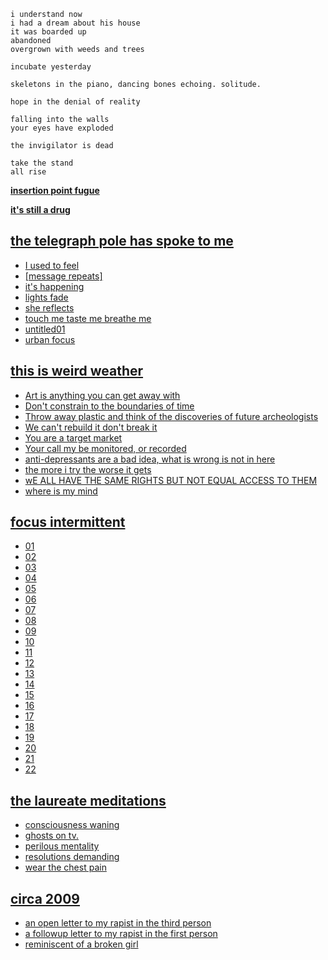 ```
i understand now
i had a dream about his house
it was boarded up
abandoned
overgrown with weeds and trees
```

```
incubate yesterday
```

```
skeletons in the piano, dancing bones echoing. solitude.
```

```
hope in the denial of reality
```

```
falling into the walls
your eyes have exploded

the invigilator is dead

take the stand
all rise
```

**[insertion point fugue](https://github.com/rosalindfdt/poetry/raw/master/insertion%20point%20fugue.txt)**

**[it's still a drug](https://github.com/rosalindfdt/poetry/raw/master/it's%20still%20a%20drug.txt)**

## [the telegraph pole has spoke to me](https://github.com/rosalindfdt/poetry/tree/master/the%20telegraph%20pole%20has%20spoke%20to%20me)
* [I used to feel](https://raw.githubusercontent.com/rosalindfdt/poetry/master/the%20telegraph%20pole%20has%20spoke%20to%20me/I%20used%20to%20feel.txt)
* [\[message repeats\]](https://raw.githubusercontent.com/rosalindfdt/poetry/master/the%20telegraph%20pole%20has%20spoke%20to%20me/%5Bmessage%20repeats%5D.txt)
* [it's happening](https://raw.githubusercontent.com/rosalindfdt/poetry/master/the%20telegraph%20pole%20has%20spoke%20to%20me/it's%20happening.txt) 
* [lights fade](https://github.com/rosalindfdt/poetry/raw/master/the%20telegraph%20pole%20has%20spoke%20to%20me/lights%20fade.txt) 
* [she reflects](https://github.com/rosalindfdt/poetry/raw/master/the%20telegraph%20pole%20has%20spoke%20to%20me/she%20reflects.txt)
* [touch me taste me breathe me](https://raw.githubusercontent.com/rosalindfdt/poetry/master/the%20telegraph%20pole%20has%20spoke%20to%20me/touch_me.txt)
* [untitled01](https://github.com/rosalindfdt/poetry/raw/master/the%20telegraph%20pole%20has%20spoke%20to%20me/untitled01.txt)
* [urban focus](https://github.com/rosalindfdt/poetry/raw/master/the%20telegraph%20pole%20has%20spoke%20to%20me/urban%20focus.txt)

## [this is weird weather](https://github.com/rosalindfdt/poetry/tree/master/this%20is%20weird%20weather)
* [Art is anything you can get away with](https://raw.githubusercontent.com/rosalindfdt/poetry/master/this%20is%20weird%20weather/Art%20is%20anything%20you%20can%20get%20away%20with.txt)
* [Don't constrain to the boundaries of time](https://github.com/rosalindfdt/poetry/raw/master/this%20is%20weird%20weather/Don't%20constrain%20to%20the%20boundaries%20of%20time.txt)
* [Throw away plastic and think of the discoveries of future archeologists](https://github.com/rosalindfdt/poetry/raw/master/this%20is%20weird%20weather/Throw%20away%20plastic%20and%20think%20of%20the%20discoveries%20of%20future%20archeologists.txt)
* [We can't rebuild it don't break it](https://github.com/rosalindfdt/poetry/raw/master/this%20is%20weird%20weather/We%20can't%20rebuild%20it%20don't%20break%20it.txt)
* [You are a target market](https://github.com/rosalindfdt/poetry/raw/master/this%20is%20weird%20weather/You%20are%20a%20target%20market.txt)
* [Your call my be monitored, or recorded](https://github.com/rosalindfdt/poetry/raw/master/this%20is%20weird%20weather/Your%20call%20my%20be%20monitored%2C%20or%20recorded.txt)
* [anti-depressants are a bad idea, what is wrong is not in here](https://github.com/rosalindfdt/poetry/raw/master/this%20is%20weird%20weather/anti-depressants%20are%20a%20bad%20idea%2C%20what%20is%20wrong%20is%20not%20in%20here.txt)
* [the more i try the worse it gets](https://github.com/rosalindfdt/poetry/raw/master/this%20is%20weird%20weather/the%20more%20i%20try%20the%20worse%20it%20gets.txt)
* [wE ALL HAVE THE SAME RIGHTS BUT NOT EQUAL ACCESS TO THEM](https://github.com/rosalindfdt/poetry/raw/master/this%20is%20weird%20weather/wE%20ALL%20HAVE%20THE%20SAME%20RIGHTS%20BUT%20NOT%20EQUAL%20ACCESS%20TO%20THEM.txt)
* [where is my mind](https://raw.githubusercontent.com/rosalindfdt/poetry/master/this%20is%20weird%20weather/where%20is%20my%20mind.txt)

## [focus intermittent](https://github.com/rosalindfdt/poetry/tree/master/focus%20intermittent)
* [01](https://github.com/rosalindfdt/poetry/raw/master/focus%20intermittent/01.txt)
* [02](https://github.com/rosalindfdt/poetry/raw/master/focus%20intermittent/02.txt)
* [03](https://github.com/rosalindfdt/poetry/raw/master/focus%20intermittent/03.txt)
* [04](https://github.com/rosalindfdt/poetry/raw/master/focus%20intermittent/04.txt)
* [05](https://github.com/rosalindfdt/poetry/raw/master/focus%20intermittent/05.txt)
* [06](https://github.com/rosalindfdt/poetry/raw/master/focus%20intermittent/06.txt)
* [07](https://github.com/rosalindfdt/poetry/raw/master/focus%20intermittent/07.txt)
* [08](https://github.com/rosalindfdt/poetry/raw/master/focus%20intermittent/08.txt)
* [09](https://github.com/rosalindfdt/poetry/raw/master/focus%20intermittent/09.txt)
* [10](https://github.com/rosalindfdt/poetry/raw/master/focus%20intermittent/10.txt)
* [11](https://github.com/rosalindfdt/poetry/raw/master/focus%20intermittent/11.txt)
* [12](https://github.com/rosalindfdt/poetry/raw/master/focus%20intermittent/12.txt)
* [13](https://github.com/rosalindfdt/poetry/raw/master/focus%20intermittent/13.txt)
* [14](https://github.com/rosalindfdt/poetry/raw/master/focus%20intermittent/14.txt)
* [15](https://github.com/rosalindfdt/poetry/raw/master/focus%20intermittent/15.txt)
* [16](https://github.com/rosalindfdt/poetry/raw/master/focus%20intermittent/16.txt)
* [17](https://github.com/rosalindfdt/poetry/raw/master/focus%20intermittent/17.txt)
* [18](https://github.com/rosalindfdt/poetry/raw/master/focus%20intermittent/18.txt)
* [19](https://github.com/rosalindfdt/poetry/raw/master/focus%20intermittent/19.txt)
* [20](https://github.com/rosalindfdt/poetry/raw/master/focus%20intermittent/20.txt)
* [21](https://github.com/rosalindfdt/poetry/raw/master/focus%20intermittent/21.txt)
* [22](https://github.com/rosalindfdt/poetry/raw/master/focus%20intermittent/22.txt)

## [the laureate meditations](https://github.com/rosalindfdt/poetry/tree/master/the%20laureate%20meditations)
* [consciousness waning](https://github.com/rosalindfdt/poetry/raw/master/the%20laureate%20meditations/consciousness%20waning.txt)
* [ghosts on tv.](https://github.com/rosalindfdt/poetry/raw/master/the%20laureate%20meditations/ghosts%20on%20tv..txt)
* [perilous mentality](https://github.com/rosalindfdt/poetry/raw/master/the%20laureate%20meditations/perilous%20mentality.txt)
* [resolutions demanding](https://github.com/rosalindfdt/poetry/raw/master/the%20laureate%20meditations/resolutions%20demanding.txt)
* [wear the chest pain](https://github.com/rosalindfdt/poetry/raw/master/the%20laureate%20meditations/wear%20the%20chest%20pain.txt)

## [circa 2009](https://github.com/rosalindfdt/poetry/tree/master/circa%202009)
* [an open letter to my rapist in the third person](https://github.com/rosalindfdt/poetry/raw/master/circa%202009/an%20open%20letter%20to%20my%20rapist%20in%20the%20third%20person.txt)
* [a followup letter to my rapist in the first person](https://github.com/rosalindfdt/poetry/raw/master/circa%202009/a%20followup%20letter%20to%20my%20rapist%20in%20the%20first%20person.txt)
* [reminiscent of a broken girl](https://github.com/rosalindfdt/poetry/raw/master/circa%202009/reminiscent%20of%20%a%20broken%20girl.txt)
